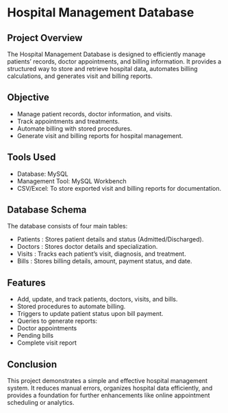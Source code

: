 # Hospital Management Database

## Project Overview
The Hospital Management Database is designed to efficiently manage patients’ records, doctor appointments, and billing information. 
It provides a structured way to store and retrieve hospital data, automates billing calculations, and generates visit and billing reports.

## Objective
- Manage patient records, doctor information, and visits.
- Track appointments and treatments.
- Automate billing with stored procedures.
- Generate visit and billing reports for hospital management.

## Tools Used 
- Database: MySQL  
- Management Tool: MySQL Workbench  
- CSV/Excel: To store exported visit and billing reports for documentation.

## Database Schema
The database consists of four main tables:
- Patients : Stores patient details and status (Admitted/Discharged).
- Doctors : Stores doctor details and specialization.
- Visits : Tracks each patient’s visit, diagnosis, and treatment.
- Bills : Stores billing details, amount, payment status, and date.

## Features
- Add, update, and track patients, doctors, visits, and bills.
- Stored procedures to automate billing.
- Triggers to update patient status upon bill payment.
- Queries to generate reports:
- Doctor appointments
- Pending bills
- Complete visit report

## Conclusion
This project demonstrates a simple and effective hospital management system. 
It reduces manual errors, organizes hospital data efficiently, and provides a foundation for further enhancements like online appointment scheduling or analytics.
